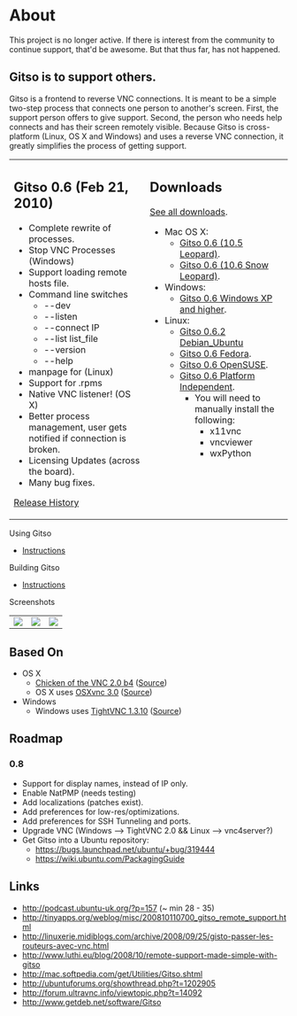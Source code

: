# About #
This project is no longer active. If there is interest from the community to continue support, that'd be awesome. But that thus far, has not happened.

## Gitso is to support others. ##

Gitso is a frontend to reverse VNC connections.  It is meant to be a simple two-step process that connects one person to another's screen.  First, the support person offers to give support.  Second, the person who needs help connects and has their screen remotely visible. Because Gitso is cross-platform (Linux, OS X and Windows) and uses a reverse VNC connection, it greatly simplifies the process of getting support.

<table>
<tr>
<td valign='top'>
<h2>Gitso 0.6 (Feb 21, 2010)</h2>
<ul><li>Complete rewrite of processes.<br>
</li><li>Stop VNC Processes (Windows)<br>
</li><li>Support loading remote hosts file.<br>
</li><li>Command line switches<br>
<ul><li>--dev<br>
</li><li>--listen<br>
</li><li>--connect IP<br>
</li><li>--list list_file<br>
</li><li>--version<br>
</li><li>--help<br>
</li></ul></li><li>manpage for (Linux)<br>
</li><li>Support for .rpms<br>
</li><li>Native VNC listener! (OS X)<br>
</li><li>Better process management, user gets notified if connection is broken.<br>
</li><li>Licensing Updates (across the board).<br>
</li><li>Many bug fixes.</li></ul>

<a href='https://github.com/stephdl/gitso/blob/master/wiki/History.wiki'>Release History</a>
</td>
<td valign='top'>
<h2>Downloads</h2>
<a href='https://github.com/stephdl/gitso-download'> See all downloads</a>.<br>
<ul><li>Mac OS X:<br>
<ul><li><a href='https://storage.googleapis.com/google-code-archive-downloads/v2/code.google.com/gitso/Gitso_0.6_mac_Leopard.dmg'> Gitso 0.6 (10.5 Leopard)</a>.<br>
</li><li><a href='https://storage.googleapis.com/google-code-archive-downloads/v2/code.google.com/gitso/gitso_0.6_mac_SnowLeopard.dmg'> Gitso 0.6 (10.6 Snow Leopard)</a>.<br>
</li></ul></li><li>Windows:<br>
<ul><li><a href='https://storage.googleapis.com/google-code-archive-downloads/v2/code.google.com/gitso/gitso_0.6_install.exe'>Gitso 0.6 Windows XP and higher</a>.<br>
</li></ul></li><li>Linux:<br>
<ul><li><a href='https://storage.googleapis.com/google-code-archive-downloads/v2/code.google.com/gitso/gitso_0.6.2_all.deb'>Gitso 0.6.2 Debian_Ubuntu</a>
</li><li><a href='https://storage.googleapis.com/google-code-archive-downloads/v2/code.google.com/gitso/gitso_0.6-1_fedora.i386.rpm'>Gitso 0.6 Fedora</a>.<br>
</li><li><a href='https://storage.googleapis.com/google-code-archive-downloads/v2/code.google.com/gitso/gitso_0.6-1_opensuse.i586.rpm'>Gitso 0.6 OpenSUSE</a>.<br>
</li><li><a href='https://storage.googleapis.com/google-code-archive-downloads/v2/code.google.com/gitso/gitso_0.6_linux_all.tar.gz'>Gitso 0.6 Platform Independent</a>.<br>
<ul><li>You will need to manually install the following:<br>
<ul><li>x11vnc<br>
</li><li>vncviewer<br>
</li><li>wxPython<br>
</td>
</tr>
</table></li></ul></li></ul></li></ul></li></ul>


Using Gitso <br>
  * <a href='https://github.com/stephdl/gitso/blob/master/wiki/Howto.wiki'> Instructions</a><br>


Building Gitso<br>
  * <a href='https://github.com/stephdl/gitso/blob/master/wiki/Build.wiki'> Instructions</a><br>


Screenshots
<table>
<tr>
<td>
<img src='https://github.com/stephdl/gitso/blob/master/wiki/ScreenshotLinux.png' />
</td>
<td>
<img src='https://github.com/stephdl/gitso/blob/master/wiki/ScreenshotMacOS.png' />
</td>
<td>
<img src='https://github.com/stephdl/gitso/blob/master/wiki/Screenshotwindows.png' />
</td>
</tr>
</table>

## Based On ##
  * OS X
    * [Chicken of the VNC 2.0 b4](http://sourceforge.net/projects/cotvnc/files/cotvnc/Chicken%20of%20the%20VNC%202.0b4/cotvnc-20b4.dmg/download) ([Source](http://sourceforge.net/projects/cotvnc/files/cotvnc/Chicken%20of%20the%20VNC%202.0b4/cotvnc-20b4-source.tgz/download))
    * OS X uses [OSXvnc 3.0](http://sourceforge.net/projects/osxvnc/) ([Source](http://sourceforge.net/project/showfiles.php?group_id=64523))
  * Windows
    * Windows uses [TightVNC 1.3.10](http://www.tightvnc.com/) ([Source](http://downloads.sourceforge.net/vnc-tight/tightvnc-1.3.10_winsrc.tar.bz2))

## Roadmap ##
### 0.8 ###
  * Support for display names, instead of IP only.
  * Enable NatPMP (needs testing)
  * Add localizations (patches exist).
  * Add preferences for low-res/optimizations.
  * Add preferences for SSH Tunneling and ports.
  * Upgrade VNC (Windows --> TightVNC 2.0 && Linux --> vnc4server?)
  * Get Gitso into a Ubuntu repository:
    * https://bugs.launchpad.net/ubuntu/+bug/319444
    * https://wiki.ubuntu.com/PackagingGuide


## Links ##
  * http://podcast.ubuntu-uk.org/?p=157 (~ min 28 - 35)
  * http://tinyapps.org/weblog/misc/200810110700_gitso_remote_support.html
  * http://linuxerie.midiblogs.com/archive/2008/09/25/gisto-passer-les-routeurs-avec-vnc.html
  * http://www.luthi.eu/blog/2008/10/remote-support-made-simple-with-gitso
  * http://mac.softpedia.com/get/Utilities/Gitso.shtml
  * http://ubuntuforums.org/showthread.php?t=1202905
  * http://forum.ultravnc.info/viewtopic.php?t=14092
  * http://www.getdeb.net/software/Gitso
